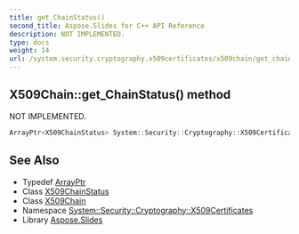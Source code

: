 ```yaml
---
title: get_ChainStatus()
second_title: Aspose.Slides for C++ API Reference
description: NOT IMPLEMENTED.
type: docs
weight: 14
url: /system.security.cryptography.x509certificates/x509chain/get_chainstatus/
---
```

## X509Chain::get_ChainStatus() method


NOT IMPLEMENTED.

```cpp
ArrayPtr<X509ChainStatus> System::Security::Cryptography::X509Certificates::X509Chain::get_ChainStatus()
```


## See Also

* Typedef [ArrayPtr](../../../system/arrayptr/)
* Class [X509ChainStatus](../../x509chainstatus/)
* Class [X509Chain](../)
* Namespace [System::Security::Cryptography::X509Certificates](../../)
* Library [Aspose.Slides](../../../)